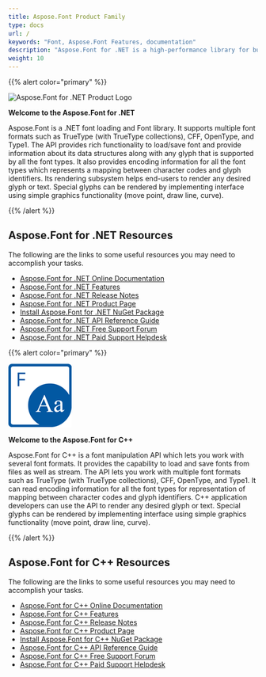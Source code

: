 ```yaml
---
title: Aspose.Font Product Family
type: docs
url: /
keywords: "Font, Aspose.Font Features, documentation"
description: "Aspose.Font for .NET is a high-performance library for building fonts processing applicaitons in .NET."
weight: 10
---
```


{{% alert color="primary" %}}

![Aspose.Font for .NET Product Logo](home_1.png)

**Welcome to the Aspose.Font for .NET**

Aspose.Font is a .NET font loading and Font library. It supports multiple font formats such as TrueType (with TrueType collections), CFF, OpenType, and Type1. The API provides rich functionality to load/save font and provide information about its data structures along with any glyph that is supported by all the font types. It also provides encoding information for all the font types which represents a mapping between character codes and glyph identifiers. Its rendering subsystem helps end-users to render any desired glyph or text. Special glyphs can be rendered by implementing interface using simple graphics functionality (move point, draw line, curve).

{{% /alert %}}

## **Aspose.Font for .NET Resources**

The following are the links to some useful resources you may need to accomplish your tasks.

- [Aspose.Font for .NET Online Documentation](net)
- [Aspose.Font for .NET Features](net/feature-list)
- [Aspose.Font for .NET Release Notes](net/release-notes)
- [Aspose.Font for .NET Product Page](https://products.aspose.com/font/net)
- [Install Aspose.Font for .NET NuGet Package](https://www.nuget.org/packages/Aspose.Font/)
- [Aspose.Font for .NET API Reference Guide](https://apireference.aspose.com/font/net)
- [Aspose.Font for .NET Free Support Forum](https://forum.aspose.com/c/font)
- [Aspose.Font for .NET Paid Support Helpdesk](https://helpdesk.aspose.com/)

{{% alert color="primary" %}}

![Aspose.Font for C++ Product Logo](product-overview_1.png)

**Welcome to the Aspose.Font for C++**

Aspose.Font for C++ is a font manipulation API which lets you work with several font formats. It provides the capability to load and save fonts from files as well as stream. The API lets you work with multiple font formats such as TrueType (with TrueType collections), CFF, OpenType, and Type1. It can read encoding information for all the font types for representation of mapping between character codes and glyph identifiers. C++ application developers can use the API to render any desired glyph or text. Special glyphs can be rendered by implementing interface using simple graphics functionality (move point, draw line, curve).

{{% /alert %}}

## **Aspose.Font for C++ Resources**

The following are the links to some useful resources you may need to accomplish your tasks.

- [Aspose.Font for C++ Online Documentation](cpp)
- [Aspose.Font for C++ Features](cpp/feature-list)
- [Aspose.Font for C++ Release Notes](cpp/release-notes)
- [Aspose.Font for C++ Product Page](https://products.aspose.com/font/cpp)
- [Install Aspose.Font for C++ NuGet Package](https://www.nuget.org/packages/Aspose.Font/)
- [Aspose.Font for C++ API Reference Guide](https://apireference.aspose.com/font/cpp)
- [Aspose.Font for C++ Free Support Forum](https://forum.aspose.com/c/font)
- [Aspose.Font for C++ Paid Support Helpdesk](https://helpdesk.aspose.com/)
